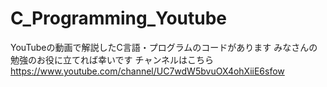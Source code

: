 # C_Programming_Youtube
YouTubeの動画で解説したC言語・プログラムのコードがあります
みなさんの勉強のお役に立てれば幸いです
チャンネルはこちら　　https://www.youtube.com/channel/UC7wdW5bvuOX4ohXiiE6sfow
